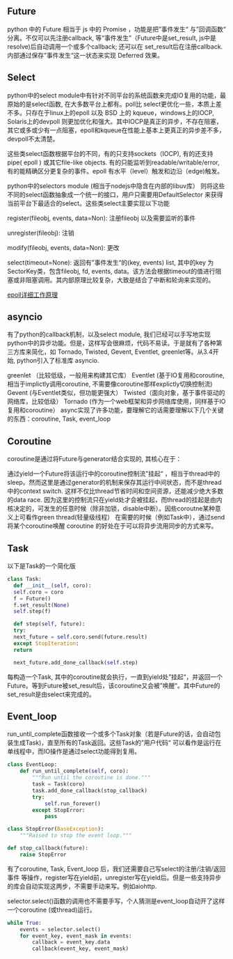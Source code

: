 ## Future

python 中的 Future 相当于 js 中的 Promise ，功能是把”事件发生“ 与”回调函数“ 分离。不仅可以先注册callback, 等“事件发生”（Future中是set_result, js中是resolve)后自动调用一个或多个callback; 还可以在 set_result后在注册callback. 内部通过保存”事件发生“这一状态来实现 Deferred 效果。

## Select

python中的select module中有针对不同平台的系统函数来完成IO复用的功能，最原始的是select函数, 在大多数平台上都有。poll比 select更优化一些，本质上差不多。只存在于linux上的epoll 以及 BSD 上的 kqueue，windows上的IOCP, Solaris上的devpoll 则更加优化和强大。其中IOCP是真正的异步，不存在阻塞，其它或多或少有一点阻塞，epoll和kqueue在性能上基本上更真正的异步差不多，devpoll不太清楚。

这些类select函数根据平台的不同，有的只支持sockets（IOCP), 有的还支持pipe( epoll ) 或其它file-like objects. 有的只能监听到readable/writable/error, 有的能精确区分更复杂的事件。epoll 有水平（level）触发和边沿（edge)触发。

python中的selectors module (相当于nodejs中隐含在内部的libuv库） 则将这些不同的select函数抽象成一个统一的接口，用户只需要用DefaultSelector 来获得当前平台下最适合的select。这些类select主要实现以下功能

register(fileobj, events, data=Non): 注册fileobj 以及需要监听的事件

unregister(fileobj): 注销

modify(fileobj, events, data=Non): 更改

select(timeout=None): 返回有”事件发生“的(key, events) list, 其中的key 为SectorKey类，包含fileobj, fd, events, data。该方法会根据timeout的值进行阻塞或非阻塞调用。其内部原理比较复杂，大致是结合了中断和轮询来实现的。

[epoll详细工作原理](https://blog.csdn.net/hdutigerkin/article/details/7517390)

## asyncio

有了python的callback机制，以及select module, 我们已经可以手写地实现python中的异步功能。但是，这样写会很麻烦，代码不易读。于是就有了各种第三方库来简化，如 Tornado, Twisted, Gevent, Eventlet, greenlet等。从3.4开始, python引入了标准库 asyncio.

greenlet （比较低级，一般用来构建其它库）
Eventlet (基于IO复用和coroutine, 相当于implictly调用coroutine, 不需要像coroutine那样explictly切换控制流)
Gevent (与Eventlet类似，但功能更强大）
Twisted（面向对象，基于事件驱动的网络库，比较低级）
Tornado (作为一个web框架和异步网络库使用，同样基于IO复用和coroutine）
async实现了许多功能，要理解它的话需要理解以下几个关键的东西：coroutine, Task, event_loop

## Coroutine

coroutine是通过将Future与generator结合实现的, 其核心在于：

通过yield一个Future将该运行中的coroutine控制流”挂起“ ，相当于thread中的sleep。然而这里是通过generator的机制来保存其运行中间状态，而不是thread中的context switch. 这样不仅比thread节省时间和空间资源，还能减少绝大多数的data race. 因为这里的控制流只在yield处才会被挂起，而thread的挂起是由内核决定的，可发生的任意时候（除非加锁，disable中断）。因些coroutne某种意义上可看作green thread(轻量级线程）
在需要的时候（例如Task中），通过send将某个coroutine唤醒
coroutine 的好处在于可以将异步流用同步的方式来写。

## Task

以下是Task的一个简化版
```python
class Task:
  def __init__(self, coro):
  self.coro = coro
  f = Future()
  f.set_result(None)
  self.step(f)

  def step(self, future):
  try:
  next_future = self.coro.send(future.result)
  except StopIteration:
  return

  next_future.add_done_callback(self.step)

```
每构造一个Task, 其中的coroutine就会执行，一直到yield处”挂起“，并返回一个Future。等到Future被set\_result后，该coroutine又会被”唤醒“。其中Future的set\_result是由select来完成的。

## Event_loop

run_until_complete函数接收一个或多个Task对象（若是Future的话，会自动包装生成Task)，直至所有的Task返回。这些Task的”用户代码“ 可以看作是运行在单线程中，而IO操作是通过select功能得到复用。
```python
class EventLoop:
    def run_until_complete(self, coro):
        """Run until the coroutine is done."""
        task = Task(coro)
        task.add_done_callback(stop_callback)
        try:
            self.run_forever()
        except StopError:
            pass

class StopError(BaseException):
    """Raised to stop the event loop."""

def stop_callback(future):
    raise StopError
```
有了coroutine, Task, Event\_loop 后，我们还需要自己写select的注册/注销/返回事件 等操作，register写在yield前，unregister写在yield后。但是一些支持异步的库会自动实现这两步，不需要手动来写。例如aiohttp.

selector.select()函数的调用也不需要手写，个人猜测是event\_loop自动开了这样一个coroutine (或thread)运行。
```python
while True:
    events = selector.select()
    for event_key, event_mask in events:
        callback = event_key.data
        callback(event_key, event_mask)
```